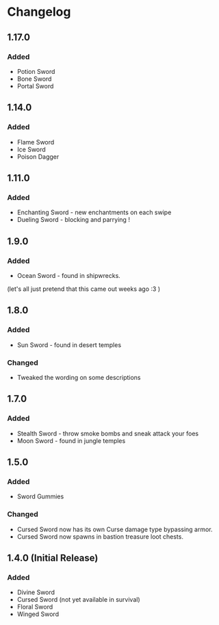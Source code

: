 # Changelog

## 1.17.0

### Added

- Potion Sword
- Bone Sword
- Portal Sword

## 1.14.0

### Added

- Flame Sword
- Ice Sword
- Poison Dagger

## 1.11.0

### Added

- Enchanting Sword - new enchantments on each swipe
- Dueling Sword - blocking and parrying !

## 1.9.0

### Added

- Ocean Sword - found in shipwrecks. 

(let's all just pretend that this came out weeks ago :3 )

## 1.8.0

### Added

- Sun Sword - found in desert temples

### Changed

- Tweaked the wording on some descriptions

## 1.7.0

### Added

- Stealth Sword - throw smoke bombs and sneak attack your foes
- Moon Sword - found in jungle temples

## 1.5.0

### Added

- Sword Gummies

### Changed

- Cursed Sword now has its own Curse damage type bypassing armor.
- Cursed Sword now spawns in bastion treasure loot chests.

## 1.4.0 (Initial Release)

### Added 

- Divine Sword
- Cursed Sword (not yet available in survival)
- Floral Sword
- Winged Sword
